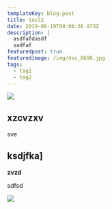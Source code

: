 ```yaml
---
templateKey: blog-post
title: test2
date: 2019-06-19T08:08:36.973Z
description: |
  asdfafdasdf
  sadfaf
featuredpost: true
featuredimage: /img/dsc_0696.jpg
tags:
  - tag1
  - tag2
---
```

![](/img/coffee.png)


## xzcvzxv


sve

## ksdjfka]

__zvzd__

sdfsd

![](https://i.gyazo.com/9af00ed6d0468c7fded2f2c030e58929.png)
